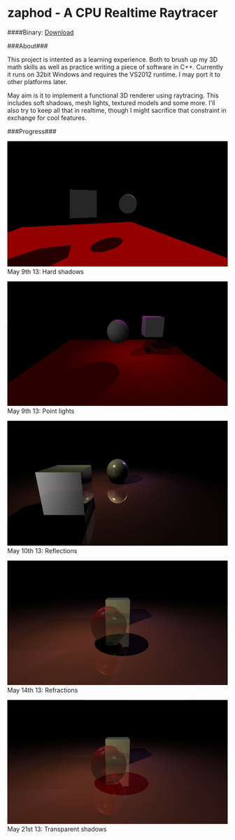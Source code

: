 zaphod - A CPU Realtime Raytracer
======

####Binary: [Download](http://dl.bintray.com/bonus2113/zaphod/Zaphod.exe?direct)

###About###

This project is intented as a learning experience. Both to brush up my 3D math skills as well as practice writing a
piece of software in C++. Currently it runs on 32bit Windows and requires the VS2012 runtime. I may port it to other
platforms later.

May aim is it to implement a functional 3D renderer using raytracing. This includes soft shadows, mesh lights, textured
models and some more. I'll also try to keep all that in realtime, though I might sacrifice that constraint in exchange
for cool features.

###Progress###

![Hard Shadows](img/hard_shadows.png)
May 9th 13: Hard shadows


![Point Lights](img/point_lights.png)
May 9th 13: Point lights

![Reflections](img/reflections.png)
May 10th 13: Reflections

![Refraction](img/transmission.png)
May 14th 13: Refractions

![Transparent Shadows](img/transparent_shadows.png)
May 21st 13: Transparent shadows
